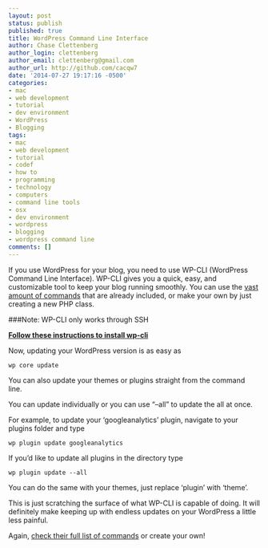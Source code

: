 ```yaml
---
layout: post
status: publish
published: true
title: WordPress Command Line Interface
author: Chase Clettenberg
author_login: clettenberg
author_email: clettenberg@gmail.com
author_url: http://github.com/cacqw7
date: '2014-07-27 19:17:16 -0500'
categories:
- mac
- web development
- tutorial
- dev environment
- WordPress
- Blogging
tags:
- mac
- web development
- tutorial
- codef
- how to
- programming
- technology
- computers
- command line tools
- osx
- dev environment
- wordpress
- blogging
- wordpress command line
comments: []
---
```

If you use WordPress for your blog, you need to use WP-CLI (WordPress Command Line Interface). WP-CLI gives you a quick, easy, and customizable tool to keep your blog running smoothly. You can use the [vast amount of commands](http://wp-cli.org/commands/) that are already included, or make your own by just creating a new PHP class.

###Note: WP-CLI only works through SSH

**[Follow these instructions to install wp-cli](http://wp-cli.org/)**

Now, updating your WordPress version is as easy as

	wp core update

You can also update your themes or plugins straight from the command line.

You can update individually or you can use “–all” to update the all at once.

For example, to update your ‘googleanalytics’ plugin, navigate to your plugins folder and type

	wp plugin update googleanalytics

If you’d like to update all plugins in the directory type

	wp plugin update --all

You can do the same with your themes, just replace ‘plugin’ with ‘theme’.

This is just scratching the surface of what WP-CLI is capable of doing. It will definitely make keeping up with endless updates on your WordPress a little less painful.

Again, [check their full list of commands](http://wp-cli.org/commands/) or create your own!
